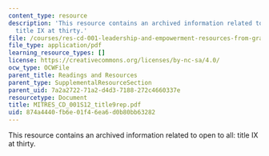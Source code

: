 ```yaml
---
content_type: resource
description: 'This resource contains an archived information related to open to all:
  title IX at thirty.'
file: /courses/res-cd-001-leadership-and-empowerment-resources-from-graduate-women-at-mit-gwamit-spring-2012/874a4440fb6e01f46ea6d0b80bb63282_MITRES_CD_001S12_title9rep.pdf
file_type: application/pdf
learning_resource_types: []
license: https://creativecommons.org/licenses/by-nc-sa/4.0/
ocw_type: OCWFile
parent_title: Readings and Resources
parent_type: SupplementalResourceSection
parent_uid: 7a2a2722-71a2-d4d3-7188-272c4660337e
resourcetype: Document
title: MITRES_CD_001S12_title9rep.pdf
uid: 874a4440-fb6e-01f4-6ea6-d0b80bb63282
---
```

This resource contains an archived information related to open to all: title IX at thirty.
